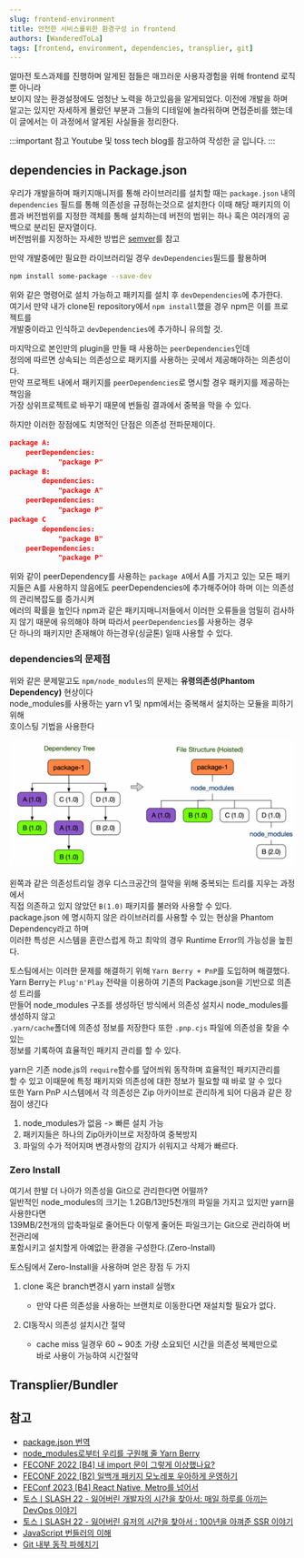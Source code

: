 ```yaml
---
slug: frontend-environment
title: 안전한 서비스를위한 환경구성 in frontend
authors: [WanderedToLa]
tags: [frontend, environment, dependencies, transplier, git]
---
```


얼마전 토스과제를 진행하며 알게된 점들은 매끄러운 사용자경험을 위해 frontend 로직뿐 아니라  
보이지 않는 환경설정에도 엄청난 노력을 하고있음을 알게되었다. 이전에 개발을 하며  
알고는 있지만 자세하게 몰랐던 부분과 그들의 디테일에 놀라워하며 면접준비를 했는데  
이 글에서는 이 과정에서 알게된 사실들을 정리한다.

:::important 참고
Youtube 및 toss tech blog를 참고하여 작성한 글 입니다.
:::

## dependencies in Package.json

우리가 개발을하며 패키지매니저를 통해 라이브러리를 설치할 때는
`package.json` 내의 `dependencies` 필드를 통해 의존성을 규정하는것으로 설치한다
이때 해당 패키지의 이름과 버전범위를 지정한 객체를 통해 설치하는데
버전의 범위는 하나 혹은 여러개의 공백으로 분리된 문자열이다.  
버전범위를 지정하는 자세한 방법은 [semver](https://docs.npmjs.com/misc/semver)를 참고

만약 개발중에만 필요한 라이브러리일 경우 `devDependencies`필드를 활용하며

```bash
npm install some-package --save-dev
```

위와 같은 명령어로 설치 가능하고 패키지를 설치 후 `devDependencies`에 추가한다.  
여기서 만약 내가 clone된 repository에서 `npm install`했을 경우 npm은 이를 프로젝트를  
개발중이라고 인식하고 `devDependencies`에 추가하니 유의할 것.

마지막으로 본인만의 plugin을 만들 때 사용하는 `peerDependencies`인데  
정의에 따르면 상속되는 의존성으로 패키지를 사용하는 곳에서 제공해야하는 의존성이다.  
만약 프로젝트 내에서 패키지를 `peerDependencies`로 명시할 경우 패키지를 제공하는 책임을  
가장 상위프로젝트로 바꾸기 때문에 번들링 결과에서 중복을 막을 수 있다.

하지만 이러한 장점에도 치명적인 단점은 의존성 전파문제이다.

```json
package A:
    peerDependencies:
            "package P"
package B:
        dependencies:
            "package A"
    peerDependencies:
            "package P"
package C
        dependencies:
            "package B"
    peerDependencies:
            "package P"
```

위와 같이 peerDependency를 사용하는 `package A`에서 A를 가지고 있는 모든 패키지들은
A를 사용하지 않음에도 peerDependencies에 추가해주어야 하며 이는 의존성의 관리복잡도를 증가시켜  
에러의 확률을 높인다 npm과 같은 패키지매니저들에서 이러한 오류들을 엄밀히 검사하지 않기 때문에
유의해야 하며 따라서 `peerDependencies`를 사용하는 경우  
단 하나의 패키지만 존재해야 하는경우(싱글톤) 일때 사용할 수 있다.

### dependencies의 문제점

위와 같은 문제말고도 `npm/node_modules`의 문제는 **유령의존성(Phantom Dependency)** 현상이다  
node_modules를 사용하는 yarn v1 및 npm에서는 중복해서 설치하는 모듈을 피하기 위해  
호이스팅 기법을 사용한다

![Hoisting Tree](../../static/img/hoisting-tree.png)

왼쪽과 같은 의존성트리일 경우 디스크공간의 절약을 위해 중복되는 트리를 지우는 과정에서  
직접 의존하고 있지 않았던 `B(1.0)` 패키지를 불러와 사용할 수 있다.  
package.json 에 명시하지 않은 라이브러리를 사용할 수 있는 현상을 Phantom Dependency라고 하며  
이러한 특성은 시스템을 혼란스럽게 하고 최악의 경우 Runtime Error의 가능성을 높힌다.

토스팀에서는 이러한 문제를 해결하기 위해 `Yarn Berry + PnP`를 도입하며 해결했다.  
Yarn Berry는 `Plug'n'Play` 전략을 이용하여 기존의 Package.json을 기반으로 의존성 트리를  
만들어 node_modules 구조를 생성하던 방식에서 의존성 설치시 node_modules를 생성하지 않고  
`.yarn/cache`폴더에 의존성 정보를 저장한다 또한 `.pnp.cjs` 파일에 의존성을 찾을 수 있는  
정보를 기록하여 효율적인 패키지 관리를 할 수 있다.

yarn은 기존 node.js의 `require`함수를 덮어씌워 동작하며 효율적인 패키지관리를  
할 수 있고 이때문에 특정 패키지와 의존성에 대한 정보가 필요할 때 바로 알 수 있다  
또한 Yarn PnP 시스템에서 각 의존성은 Zip 아카이브로 관리하게 되어 다음과 같은 장점이 생긴다

1. node_modules가 없음 -> 빠른 설치 가능
2. 패키지들은 하나의 Zip아카이브로 저장하여 중복방지
3. 파일의 수가 적어지며 변경사항의 감지가 쉬워지고 삭제가 빠르다.

### Zero Install

여기서 한발 더 나아가 의존성을 Git으로 관리한다면 어떨까?  
일반적인 node_modules의 크기는 1.2GB/13만5천개의 파일을 가지고 있지만 yarn을 사용한다면  
139MB/2천개의 압축파일로 줄어든다 이렇게 줄어든 파일크기는 Git으로 관리하여 버전관리에  
포함시키고 설치할게 아예없는 환경을 구성한다.(Zero-Install)

토스팀에서 Zero-Install을 사용하며 얻은 장점 두 가지

1. clone 혹은 branch변경시 yarn install 실행x

   - 만약 다른 의존성을 사용하는 브랜치로 이동한다면 재설치할 필요가 없다.

2. CI동작시 의존성 설치시간 절약

   - cache miss 일경우 60 ~ 90초 가량 소요되던 시간을 의존성 복제만으로  
     바로 사용이 가능하여 시간절약

## Transplier/Bundler

## 참고

- [package.json 번역](https://programmingsummaries.tistory.com/385)
- [node_modules로부터 우리를 구원해 줄 Yarn Berry](https://toss.tech/article/node-modules-and-yarn-berry)
- [FECONF 2022 [B4] 내 import 문이 그렇게 이상했나요?](https://www.youtube.com/watch?v=mee1QbvaO10&t=325s)
- [FECONF 2022 [B2] 일백개 패키지 모노레포 우아하게 운영하기](https://www.youtube.com/watch?v=Ix9gxqKOatY&t=114s)
- [FEConf 2023 [B4] React Native, Metro를 넘어서](https://www.youtube.com/watch?v=QfU5REp8sjQ&t=1253s)
- [토스ㅣSLASH 22 - 잃어버린 개발자의 시간을 찾아서: 매일 하루를 아끼는 DevOps 이야기](https://www.youtube.com/watch?v=2IE68SDTYvI&list=PL1DJtS1Hv1PiGXmgruP1_gM2TSvQiOsFL&index=32)
- [토스ㅣSLASH 22 - 잃어버린 유저의 시간을 찾아서 : 100년을 아껴준 SSR 이야기](https://www.youtube.com/watch?v=IKyA8BKxpXc)
- [JavaScript 번들러의 이해](https://medium.com/naver-place-dev/javascript-%EB%B2%88%EB%93%A4%EB%9F%AC%EC%9D%98-%EC%9D%B4%ED%95%B4-1-javascript-%EB%AA%A8%EB%93%88-d68c7e438fcd)
- [Git 내부 동작 파헤치기](https://tech.wonderwall.kr/articles/git/)
